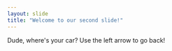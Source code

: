 ```yaml
---
layout: slide
title: "Welcome to our second slide!"
---
```

Dude, where's your car?
Use the left arrow to go back!

